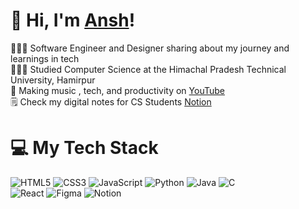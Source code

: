 <!-- Level 3: Add custom code -->

# 👋 Hi, I'm [Ansh](https://drive.google.com/file/d/1GXSL-MBFsNIUwC4Dv6tfKrSCc1qLIwrX/view?usp=sharing)!
👩🏻‍💻 Software Engineer and Designer sharing about my journey and learnings in tech<br/>
👩🏻‍🎓 Studied Computer Science at the Himachal Pradesh Technical University, Hamirpur<br/>
🎨 Making music , tech, and productivity on [YouTube](https://www.youtube.com/@pykvtz)<br/>
🗒️ Check my digital notes for CS Students [Notion](https://smoggy-hat-23d.notion.site/My-Notes-11b45ba9ac0d8083b8f1c1c34b57f43c?pvs=4)<br/>

# 💻 My Tech Stack
<!-- Badges from https://github.com/Ileriayo/markdown-badges -->
![HTML5](https://img.shields.io/badge/html5-%23E34F26.svg?style=for-the-badge&logo=html5&logoColor=white)
![CSS3](https://img.shields.io/badge/css3-%231572B6.svg?style=for-the-badge&logo=css3&logoColor=white)
![JavaScript](https://img.shields.io/badge/javascript-%23323330.svg?style=for-the-badge&logo=javascript&logoColor=%23F7DF1E)
![Python](https://img.shields.io/badge/python-3670A0?style=for-the-badge&logo=python&logoColor=ffdd54)
![Java](https://img.shields.io/badge/java-%23ED8B00.svg?style=for-the-badge&logo=openjdk&logoColor=white)
![C](https://img.shields.io/badge/c-%2300599C.svg?style=for-the-badge&logo=c&logoColor=white)<br/>
![React](https://img.shields.io/badge/react-%2320232a.svg?style=for-the-badge&logo=react&logoColor=%2361DAFB)
![Figma](https://img.shields.io/badge/figma-%23F24E1E.svg?style=for-the-badge&logo=figma&logoColor=white)
![Notion](https://img.shields.io/badge/Notion-%23000000.svg?style=for-the-badge&logo=notion&logoColor=white)

